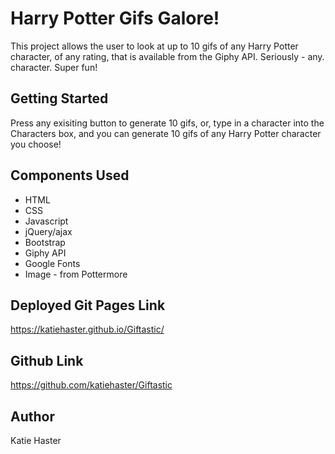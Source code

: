 # Harry Potter Gifs Galore!

This project allows the user to look at up to 10 gifs of any Harry Potter character, of any rating, that is available from the Giphy API. Seriously - any. character. Super fun! 

## Getting Started

Press any exisiting button to generate 10 gifs, or, type in a character into the Characters box, and you can generate 10 gifs of any Harry Potter character you choose!

## Components Used

* HTML
* CSS
* Javascript
* jQuery/ajax
* Bootstrap
* Giphy API
* Google Fonts
* Image - from Pottermore

## Deployed Git Pages Link

https://katiehaster.github.io/Giftastic/

## Github Link

https://github.com/katiehaster/Giftastic

## Author

Katie Haster


